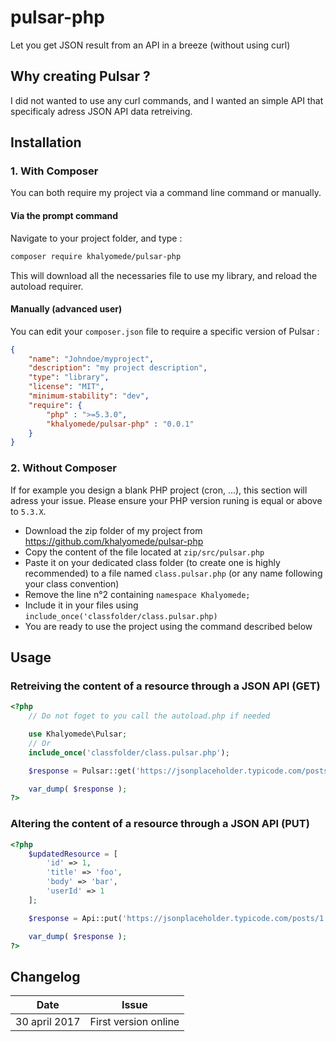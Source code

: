 # pulsar-php
Let you get JSON result from an API in a breeze (without using curl)

## Why creating Pulsar ?
I did not wanted to use any curl commands, and I wanted an simple API that specificaly adress JSON API data retreiving.

## Installation

### 1. With Composer
You can both require my project via a command line command or manually.

#### Via the prompt command
Navigate to your project folder, and type :
```bash
composer require khalyomede/pulsar-php
```
This will download all the necessaries file to use my library, and reload the autoload requirer.

#### Manually (advanced user)
You can edit your `composer.json` file to require a specific version of Pulsar :
```json
{
    "name": "Johndoe/myproject",
    "description": "my project description",
    "type": "library",
    "license": "MIT",
    "minimum-stability": "dev",
    "require": {
    	"php" : ">=5.3.0",
    	"khalyomede/pulsar-php" : "0.0.1"
    }
}
```

### 2. Without Composer
If for example you design a blank PHP project (cron, ...), this section will adress your issue. Please ensure your PHP version runing is equal or above to `5.3.X`.

- Download the zip folder of my project from https://github.com/khalyomede/pulsar-php
- Copy the content of the file located at `zip/src/pulsar.php`
- Paste it on your dedicated class folder (to create one is highly recommended) to a file named `class.pulsar.php` (or any name following your class convention)
- Remove the line n°2 containing `namespace Khalyomede;`
- Include it in your files using `include_once('classfolder/class.pulsar.php)`
- You are ready to use the project using the command described below

## Usage
### Retreiving the content of a resource through a JSON API (GET)
```php
<?php
	// Do not foget to you call the autoload.php if needed

	use Khalyomede\Pulsar;
	// Or 
	include_once('classfolder/class.pulsar.php');

	$response = Pulsar::get('https://jsonplaceholder.typicode.com/posts/1');

	var_dump( $response );
?>
```

### Altering the content of a resource through a JSON API (PUT)
```php
<?php
	$updatedResource = [
		'id' => 1,
		'title' => 'foo',
		'body' => 'bar',
		'userId' => 1
	];

	$response = Api::put('https://jsonplaceholder.typicode.com/posts/1', $updatedResource);

	var_dump( $response );
?>
```

## Changelog
|Date|Issue|
|---|---|
|30 april 2017|First version online|
